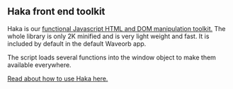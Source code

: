 ## Haka front end toolkit

Haka is our [functional Javascript HTML and DOM manipulation toolkit.](https://github.com/eldoy/haka) The whole library is only 2K minified and is very light weight and fast. It is included by default in the default Waveorb app.

The script loads several functions into the window object to make them available everywhere.

[Read about how to use Haka here.](https://github.com/eldoy/haka#readme)

